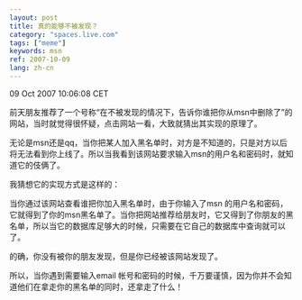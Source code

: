 ```yaml
---
layout: post
title: 真的能够不被发现？
category: "spaces.live.com"
tags: ["meme"]
keywords: msn
ref: 2007-10-09
lang: zh-cn
---
```


09 Oct 2007 10:06:08 CET

前天朋友推荐了一个号称“在不被发现的情况下，告诉你谁把你从msn中删除了”的网站，当时就觉得很怀疑，点击网站一看，大致就猜出其实现的原理了。

无论是msn还是qq，当你把某人加入黑名单时，对方是不知道的，只是对方以后将无法看到你上线了。所以当我看到该网站要求输入msn的用户名和密码时，就知道它的伎俩了。

我猜想它的实现方式是这样的：

当你通过该网站查看谁把你加入黑名单时，由于你输入了msn 的用户名和密码，它就得到了你的msn黑名单了。当你把网站推荐给朋友时，它又得到了你朋友的黑名单，所以当它的数据库足够大的时候，只需要在它自己的数据库中查询就可以了。

的确，你没有被你的朋友发现，但是你已经被该网站发现了。

所以，当你遇到需要输入email 帐号和密码的时候，千万要谨慎，因为你并不会知道他们在拿走你的黑名单的同时，还拿走了什么！

